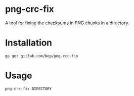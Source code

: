 # png-crc-fix

A tool for fixing the checksums in PNG chunks in a directory.

# Installation

    go get gitlab.com/bep/png-crc-fix

# Usage

    png-crc-fix DIRECTORY
